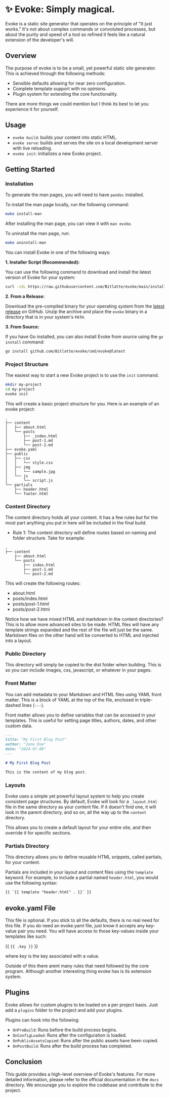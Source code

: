 # ✨ Evoke: Simply magical.

Evoke is a static site generator that operates on the principle of "It just works." It's not about complex commands or convoluted processes, but about the purity and speed of a tool so refined it feels like a natural extension of the developer's will.

## Overview

The purpose of evoke is to be a small, yet powerful static site generator. This is achieved through the following methods:

- Sensible defaults allowing for near zero configuration.
- Complete template support with no opinions.
- Plugin system for extending the core functionality.

There are more things we could mention but I think its best to let you experience it for yourself.

## Usage

- `evoke build`: builds your content into static HTML.
- `evoke serve`: builds and serves the site on a local development server with live reloading.
- `evoke init`: initializes a new Evoke project.

## Getting Started

### Installation
To generate the man pages, you will need to have `pandoc` installed.

To install the man page locally, run the following command:
```bash
make install-man
```
After installing the man page, you can view it with `man evoke`.

To uninstall the man page, run:
```bash
make uninstall-man
```

You can install Evoke in one of the following ways:

**1. Installer Script (Recommended):**

You can use the following command to download and install the latest version of Evoke for your system:

```bash
curl -sSL https://raw.githubusercontent.com/Bitlatte/evoke/main/install.sh | sh
```

**2. From a Release:**

Download the pre-compiled binary for your operating system from the [latest release](https://github.com/Bitlatte/evoke/releases/latest) on GitHub. Unzip the archive and place the `evoke` binary in a directory that is in your system's `PATH`.

**3. From Source:**

If you have Go installed, you can also install Evoke from source using the `go install` command:

```bash
go install github.com/Bitlatte/evoke/cmd/evoke@latest
```

### Project Structure

The easiest way to start a new Evoke project is to use the `init` command.

```bash
mkdir my-project
cd my-project
evoke init
```

This will create a basic project structure for you. Here is an example of an evoke project:

```
.
├── content
│   ├── about.html
│   └── posts
│       ├── _index.html
│       ├── post-1.md
│       └── post-2.md
├── evoke.yaml
├── public
│   ├── css
│   │   └── style.css
│   ├── img
│   │   └── sample.jpg
│   └── js
│       └── script.js
└── partials
    ├── header.html
    └── footer.html
```

### Content Directory

The content directory holds all your content. It has a few rules but for the most part anything you put in here will be included in the final build.

- Rule 1: The content directory will define routes based on naming and folder structure. Take for example:

```
.
├── content
    ├── about.html
    └── posts
        ├── index.html
        ├── post-1.md
        └── post-2.md
```

This will create the following routes:

- about.html
- posts/index.html
- posts/post-1.html
- posts/post-2.html

Notice how we have mixed HTML and markdown in the content directories? This is to allow more advanced sites to be made. HTML files will have any template strings expanded and the rest of the file will just be the same. Markdown files on the other hand will be converted to HTML and injected into a layout.

### Public Directory

This directory will simply be copied to the dist folder when building. This is so you can include images, css, javascript, or whatever in your pages.

### Front Matter

You can add metadata to your Markdown and HTML files using YAML front matter. This is a block of YAML at the top of the file, enclosed in triple-dashed lines (`---`).

Front matter allows you to define variables that can be accessed in your templates. This is useful for setting page titles, authors, dates, and other custom data.

```markdown
---
title: "My First Blog Post"
author: "Jane Doe"
date: "2024-07-08"
---

# My First Blog Post

This is the content of my blog post.
```

### Layouts

Evoke uses a simple yet powerful layout system to help you create consistent page structures. By default, Evoke will look for a `_layout.html` file in the same directory as your content file. If it doesn't find one, it will look in the parent directory, and so on, all the way up to the `content` directory.

This allows you to create a default layout for your entire site, and then override it for specific sections.

### Partials Directory

This directory allows you to define reusable HTML snippets, called partials, for your content.

Partials are included in your layout and content files using the `template` keyword. For example, to include a partial named `header.html`, you would use the following syntax:

```html
{{ `{{ template "header.html" . }}` }}
```

## evoke.yaml File

This file is optional. If you stick to all the defaults, there is no real need for this file. If you do need an evoke.yaml file, just know it accepts any key-value pair you need. You will have access to those key-values inside your templates like such:

{{ `{{ .key }}` }}

where _key_ is the key associated with a value.

Outside of this there arent many rules that need followed by the core program. Although another interesting thing evoke has is its extension system.

## Plugins

Evoke allows for custom plugins to be loaded on a per project basis. Just add a `plugins` folder to the project and add your plugins.

Plugins can hook into the following:
- `OnPreBuild`: Runs before the build process begins.
- `OnConfigLoaded`: Runs after the configuration is loaded.
- `OnPublicAssetsCopied`: Runs after the public assets have been copied.
- `OnPostBuild`: Runs after the build process has completed.

## Conclusion

This guide provides a high-level overview of Evoke's features. For more detailed information, please refer to the official documentation in the `docs` directory. We encourage you to explore the codebase and contribute to the project.
